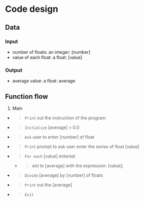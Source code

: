 
# Code design

## Data
### Input 
- number of floats: an integer: [number]
- value of each float: a float: [value]

### Output
- average value: a float: average

## Function flow
1. Main
- > `Print` out the instruction of the program
- > `Initialize` [average] = 0.0
- > `Ask` user to enter [number] of float
- > `Print` prompt to ask user enter the series of float [value]
- > `For each` [value] entered:
	- > `Add` to [average] with the expression: [value];
- > `Divide` [average] by [number] of floats
- > `Print` out the [average]
- > `Exit`